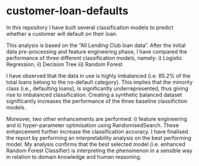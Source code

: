 # customer-loan-defaults
In this repository I have built several classification models to predict whether a customer will default on their loan.

This analysis is based on the  “All Lending Club loan data”. After the initial data pre-processing and feature
engineering phase, I have compared the performance of three different classification models, namely:
i) Logistic Regression;
ii) Decision Tree
iii) Random Forest

I have observed that the data in use is highly imbalanced (i.e. 85.2% of the total loans belong to the no-default category).
This implies that the minority class (i.e., defaulting loans), is significantly underrepresented, thus giving rise to imbalanced
classification. Creating a synthetic balanced dataset significantly increases the performance of the three baseline
classifiction models. 

Moreover, two other enhancements are performed: i) feature engineering and ii) hyper-parameter optimisation
using RandomisedSearch. These enhancement further increase the classification accuracy. 
I have finalised the report by performing an interpretability analysis on the best performing model. 
My analysis confirms that the best selected model (i.e. enhanced Random Forest Classifier) is interpreting the phenomenon in a sensible way in relation to
domain knowledge and human reasoning.
